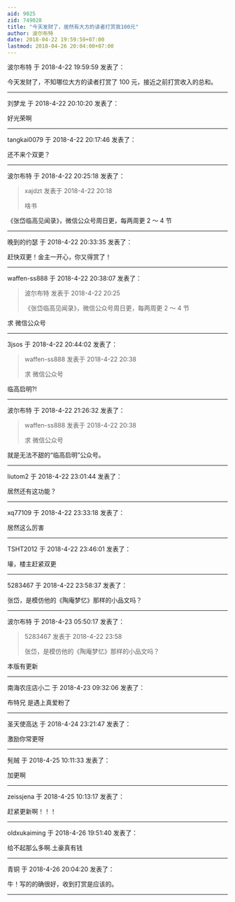 ```yaml
---
aid: 9025
zid: 749028
title: "今天发财了，居然有大方的读者打赏我100元"
author: 波尔布特
date: 2018-04-22 19:59:59+07:00
lastmod: 2018-04-26 20:04:00+07:00
---
```


波尔布特 于 2018-4-22 19:59:59 发表了：

今天发财了，不知哪位大方的读者打赏了 100 元，接近之前打赏收入的总和。

---

刘梦龙 于 2018-4-22 20:10:20 发表了：

好光荣啊

---

tangkai0079 于 2018-4-22 20:17:46 发表了：

还不来个双更？

---

波尔布特 于 2018-4-22 20:25:18 发表了：

> xajdzt 发表于 2018-4-22 20:18
>
> 啥书

《张岱临高见闻录》，微信公众号周日更，每两周更 2 ～ 4 节

---

晚到的约瑟 于 2018-4-22 20:33:35 发表了：

赶快双更！金主一开心，你又得赏了！

---

waffen-ss888 于 2018-4-22 20:38:07 发表了：

> 波尔布特 发表于 2018-4-22 20:25
>
> 《张岱临高见闻录》，微信公众号周日更，每两周更 2 ～ 4 节

求
微信公众号

---

3jsos 于 2018-4-22 20:44:02 发表了：

> waffen-ss888 发表于 2018-4-22 20:38
>
> 求 微信公众号

临高启明?!

---

波尔布特 于 2018-4-22 21:26:32 发表了：

> waffen-ss888 发表于 2018-4-22 20:38
>
> 求 微信公众号

就是无法不甜的“临高启明”公众号。

---

liutom2 于 2018-4-22 23:01:44 发表了：

居然还有这功能？

---

xq77109 于 2018-4-22 23:33:18 发表了：

居然这么厉害

---

TSHT2012 于 2018-4-22 23:46:01 发表了：

壕，楼主赶紧双更

---

5283467 于 2018-4-22 23:58:37 发表了：

张岱，是模仿他的《陶庵梦忆》那样的小品文吗？

---

波尔布特 于 2018-4-23 05:50:17 发表了：

> 5283467 发表于 2018-4-22 23:58
>
> 张岱，是模仿他的《陶庵梦忆》那样的小品文吗？

本版有更新

---

南海农庄店小二 于 2018-4-23 09:32:06 发表了：

布特兄 是遇上真爱粉了

---

圣天使高达 于 2018-4-24 23:21:47 发表了：

激励你常更呀

---

髡贼 于 2018-4-25 10:11:33 发表了：

加更啊

---

zeissjena 于 2018-4-25 10:13:17 发表了：

赶紧更新啊！！！

---

oldxukaiming 于 2018-4-26 19:51:40 发表了：

给不起那么多啊.土豪真有钱

---

青铜 于 2018-4-26 20:04:20 发表了：

牛！写的的确很好，收到打赏是应该的。

---
